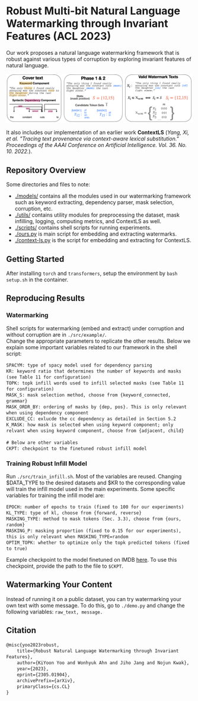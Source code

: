 # Robust Multi-bit Natural Language Watermarking through Invariant Features (ACL 2023)
Our work proposes a natural language watermarking framework that is robust against various types of corruption by 
exploring invariant features of natural language. 

![Figure1](visualization/fig/fig1.png)

It also includes our implementation of an earlier work **ContextLS** 
(*Yang, Xi, et al. "Tracing text provenance via context-aware lexical substitution." 
Proceedings of the AAAI Conference on Artificial Intelligence. Vol. 36. No. 10. 2022.*).

## Repository Overview
Some directories and files to note: 
- [./models/](models) contains all the modules used in our watermarking framework such as 
keyword extracting, dependency parser, mask selection, corruption, etc.
- [./utils/](utils) contains utility modules for preprocessing the dataset, mask infilling, 
logging, computing metrics, and ContextLS as well. 
- [./scripts/](scripts) contains shell scripts for running experiments.
- [./ours.py](ours.py) is main script for embedding and extracting watermarks. 
- [./context-ls.py](context-ls.py) is the script for embedding and extracting for ContextLS.


## Getting Started 
After installing `torch` and `transformers`, setup the environment by 
`bash setup.sh` in the container. <br>

## Reproducing Results
### Watermarking
Shell scripts for watermarking (embed and extract) under corruption and without corruption 
are in `./src/example/`.<br />
Change the appropriate parameters to replicate the other results. 
Below we explain some important variables related to our framework in the shell script: <br>
```
SPACYM: type of spacy model used for dependency parsing
KR: keyword ratio that determines the number of keywords and masks (see Table 11 for configuration)
TOPK: topk infill words used to infill selected masks (see Table 11 for configuration)
MASK_S: mask selection method, choose from {keyword_connected, grammar}
MASK_ORDR_BY: ordering of masks by {dep, pos}. This is only relevant when using dependency component
EXCLUDE_CC: exlucde the cc dependency as detailed in Section 5.2
K_MASK: how mask is selected when using keyword component; only relvant when using keyword component, choose from {adjacent, child} 

# Below are other variables
CKPT: checkpoint to the finetuned robust infill model 
```
### Training Robust Infill Model 
Run `./src/train_infill.sh`. Most of the variables are reused. Changing $DATA_TYPE to the desired datasets
and $KR to the corresponding value will train the infill model used in the main experiments.
Some specific variables for training the infill model are:
```
EPOCH: number of epochs to train (fixed to 100 for our experiments)
KL_TYPE: type of kl, choose from {forward, reverse}
MASKING_TYPE: method to mask tokens (Sec. 3.3), choose from {ours, random}
MASKING_P: masking proportion (fixed to 0.15 for our experiments), this is only relevant when MASKING_TYPE=random
OPTIM_TOPK: whether to optimize only the topk predicted tokens (fixed to true) 
```

Example checkpoint to the model finetuned on IMDB [here](https://drive.google.com/file/d/1Tibqqm5QnkDAM6mPqcqKiqfN1K3k5fpE/view?usp=share_link).
To use this checkpoint, provide the path to the file to `$CKPT`.


## Watermarking Your Content
Instead of running it on a public dataset, you can try watermarking your own text with some message.
To do this, go to `./demo.py` and change the following variables:
`
raw_text, message.
`


## Citation 
```
@misc{yoo2023robust,
    title={Robust Natural Language Watermarking through Invariant Features},
    author={KiYoon Yoo and Wonhyuk Ahn and Jiho Jang and Nojun Kwak},
    year={2023},
    eprint={2305.01904},
    archivePrefix={arXiv},
    primaryClass={cs.CL}
}
```
